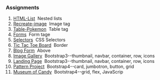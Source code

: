 ### Assignments
1. [HTML-List](https://github.com/jinchen-hu/web-development-bootcamp/blob/master/Assignments/1-ListAss)&nbsp;&nbsp;Nested lists
2. [Recreate-image](https://github.com/jinchen-hu/web-development-bootcamp/blob/master/Assignments/2-Recreate-Image)&nbsp;&nbsp;Image tag
3. [Table-Pokemon](https://github.com/jinchen-hu/web-development-bootcamp/blob/master/Assignments/3-Tables-Pokemon-Ex)&nbsp;&nbsp;Table tag
4. [Forms](https://github.com/jinchen-hu/web-development-bootcamp/blob/master/Assignments/4-Froms-Ex.html)&nbsp;&nbsp;Form tage
5. [Selectors](https://github.com/jinchen-hu/web-development-bootcamp/tree/master/Assignments/5-Selectors)&nbsp;&nbsp;CSS Selectors
6. [Tic Tac Toe Board](https://github.com/jinchen-hu/web-development-bootcamp/tree/master/Assignments/6-Tic-Tac-Toe-Board)&nbsp;&nbsp;Border
7. [Blog Form](https://github.com/jinchen-hu/web-development-bootcamp/tree/master/Assignments/7-Blog-Form)&nbsp;&nbsp;Above
8. [Image Gallery](https://github.com/jinchen-hu/web-development-bootcamp/tree/master/Assignments/8-Image-Gallery)&nbsp;&nbsp;Bootstrap3--thumbnail, navbar, container, row, icons
9. [Landing Page](https://github.com/jinchen-hu/web-development-bootcamp/tree/master/Assignments/9-Landing-Pange)&nbsp;&nbsp;Bootstrap3--thumbnail, navbar, container, row, icons
10. [Pattern Project](https://github.com/jinchen-hu/web-development-bootcamp/tree/master/Assignments/10-Pattern-Project)&nbsp;&nbsp;Bootstrap4--card, jumbotron, button, grid
11. [Museum of Candy](https://github.com/jinchen-hu/web-development-bootcamp/tree/master/Assignments/11-Museum-of-Candy)&nbsp;&nbsp;Bootstrap4--grid, flex, JavaScrip
